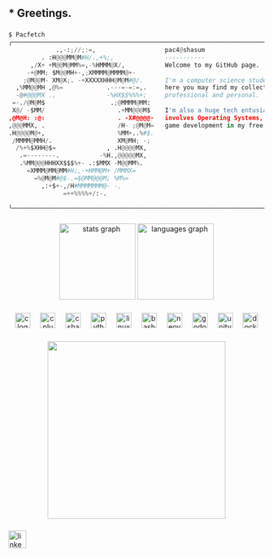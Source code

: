 <h2 align="left">* Greetings.</h2>

###

```python
$ Pacfetch
╭──────────────────────────────────────────────────────────────────────────────────────────────── •
             .,-:;//;:=,                   pac4@shasum
         . :H@@@MM@M#H/.,+%;,              -----------
      ,/X+ +M@@M@MM%=,-%HMMM@X/,           Welcome to my GitHub page.
     -+@MM; $M@@MH+-,;XMMMM@MMMM@+-
    ;@M@@M- XM@X;. -+XXXXXHHH@M@M#@/.      I'm a computer science student at 42 Lisboa, and
  ,%MM@@MH ,@%=            .---=-=:=,.     here you may find my collection of projects, both
  -@#@@@MX .,              -%HX$$%%%+;     professional and personal.
 =-./@M@M$                  .;@MMMM@MM:
 X@/ -$MM/                    .+MM@@@M$    I'm also a huge tech entusiast, especially when it
,@M@H: :@:                    . -X#@@@@-   involves Operating Systems, and enjoy doing some
,@@@MMX, .                    /H- ;@M@M=   game development in my free time.
.H@@@@M@+,                    %MM+..%#$.
 /MMMM@MMH/.                  XM@MH; -;
  /%+%$XHH@$=              , .H@@@@MX,
   .=--------.           -%H.,@@@@@MX,
   .%MM@@@HHHXX$$$%+- .:$MMX -M@@MM%.
     =XMMM@MM@MM#H;,-+HMM@M+ /MMMX=
       =%@M@M#@$-.=$@MM@@@M; %M%=
         ,:+$+-,/H#MMMMMMM@- -,
               =++%%%%+/:-.

╰─────────────────────────────────────────────────────────────────────────────────────────────── •
```

###

<div align="center">
  <img src="https://github-readme-stats.vercel.app/api?username=Pac4games&hide_title=false&hide_rank=true&show_icons=true&include_all_commits=true&count_private=true&disable_animations=false&theme=city_lights&locale=en&hide_border=true&custom_title=Pac4's%20Stats" height="150" alt="stats graph"  />
  <img src="https://github-readme-stats.vercel.app/api/top-langs?username=Pac4games&locale=en&hide_title=false&hide=css&layout=compact&card_width=320&langs_count=5&theme=city_lights&hide_border=true" height="150" alt="languages graph"  />
</div>

###

<div align="center">
  <img src="https://skillicons.dev/icons?i=c" height="30" alt="c logo"  />
  <img width="12" />
  <img src="https://skillicons.dev/icons?i=cpp" height="30" alt="cplusplus logo"  />
  <img width="12" />
  <img src="https://skillicons.dev/icons?i=cs" height="30" alt="csharp logo"  />
  <img width="12" />
  <img src="https://skillicons.dev/icons?i=py" height="30" alt="python logo"  />
  <img width="12" />
  <img src="https://skillicons.dev/icons?i=linux" height="30" alt="linux logo"  />
  <img width="12" />
  <img src="https://skillicons.dev/icons?i=bash" height="30" alt="bash logo"  />
  <img width="12" />
  <img src="https://skillicons.dev/icons?i=neovim" height="30" alt="neovim logo"  />
  <img width="12" />
  <img src="https://skillicons.dev/icons?i=godot" height="30" alt="godot logo"  />
  <img width="12" />
  <img src="https://skillicons.dev/icons?i=unity" height="30" alt="unity logo"  />
  <img width="12" />
  <img src="https://skillicons.dev/icons?i=docker" height="30" alt="docker logo"  />
</div>

###

<div align="center">
  <img height="350" src="https://i.pinimg.com/originals/75/90/b0/7590b091674eb2a9700ecec83dd528c9.gif"  />
</div>

###

<div align="left">
  <a href="https://www.linkedin.com/in/paulo-nicolau-1b38a0121/" target="_blank">
    <img src="https://img.shields.io/static/v1?message=LinkedIn&logo=linkedin&label=&color=0077B5&logoColor=white&labelColor=&style=for-the-badge" height="35" alt="linkedin logo"  />
  </a>
</div>
